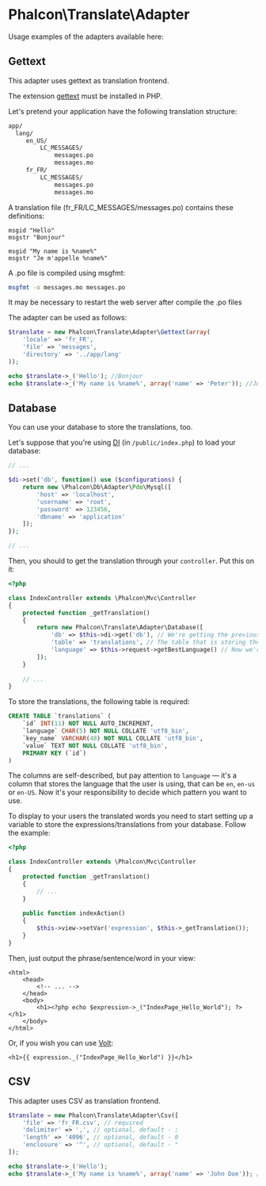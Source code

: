 Phalcon\Translate\Adapter
=========================

Usage examples of the adapters available here:

Gettext
-------
This adapter uses gettext as translation frontend.

The extension [gettext](http://www.php.net/manual/en/book.gettext.php) must be installed in PHP.

Let's pretend your application have the following translation structure:

```bash
app/
  lang/
     en_US/
         LC_MESSAGES/
             messages.po
             messages.mo
     fr_FR/
         LC_MESSAGES/
             messages.po
             messages.mo
```

A translation file (fr_FR/LC_MESSAGES/messages.po) contains these definitions:

```gettext
msgid "Hello"
msgstr "Bonjour"

msgid "My name is %name%"
msgstr "Je m'appelle %name%"
```

A .po file is compiled using msgfmt:

```bash
msgfmt -o messages.mo messages.po
```

It may be necessary to restart the web server after compile the .po files

The adapter can be used as follows:

```php
$translate = new Phalcon\Translate\Adapter\Gettext(array(
	'locale' => 'fr_FR',
	'file' => 'messages',
	'directory' => '../app/lang'
));
```

```php
echo $translate->_('Hello'); //Bonjour
echo $translate->_('My name is %name%', array('name' => 'Peter')); //Je m'appelle Peter
```

Database
--------
You can use your database to store the translations, too.

Let's suppose that you're using [DI](http://docs.phalconphp.com/en/latest/api/Phalcon_DI.html) (in `/public/index.php`) to load your database:
```php
// ...

$di->set('db', function() use ($configurations) {
	return new \Phalcon\Db\Adapter\Pdo\Mysql([
		'host' => 'localhost',
		'username' => 'root',
		'password' => 123456,
		'dbname' => 'application'
	]);
});

// ...
```

Then, you should to get the translation through your `controller`. Put this on it:
```php
<?php

class IndexController extends \Phalcon\Mvc\Controller
{
	protected function _getTranslation()
	{
		return new Phalcon\Translate\Adapter\Database([
		    'db' => $this->di->get('db'), // We're getting the previous setted DI for database
		    'table' => 'translations', // The table that is storing the translations
		    'language' => $this->request->getBestLanguage() // Now we're getting the best language for the user
		]);
	}
	
	// ...
}
```

To store the translations, the following table is required:
```sql
CREATE TABLE `translations` (
    `id` INT(11) NOT NULL AUTO_INCREMENT,
    `language` CHAR(5) NOT NULL COLLATE 'utf8_bin',
    `key_name` VARCHAR(48) NOT NULL COLLATE 'utf8_bin',
    `value` TEXT NOT NULL COLLATE 'utf8_bin',
    PRIMARY KEY (`id`)
)
```

The columns are self-described, but pay attention to `language` — it's a column that stores the language that the user is using, that can be `en`, `en-us` or `en-US`. Now it's your responsibility to decide which pattern you want to use.

To display to your users the translated words you need to start setting up a variable to store the expressions/translations from your database. Follow the example:
```php
<?php

class IndexController extends \Phalcon\Mvc\Controller
{
	protected function _getTranslation()
	{
		// ...
	}
	
	public function indexAction()
	{
		$this->view->setVar('expression', $this->_getTranslation());
	}
}
```

Then, just output the phrase/sentence/word in your view:
```html+php
<html>
	<head>
		<!-- ... -->
	</head>
	<body>
		<h1><?php echo $expression->_("IndexPage_Hello_World"); ?></h1>
	</body>
</html>
```

Or, if you wish you can use [Volt](http://docs.phalconphp.com/en/latest/reference/volt.html):
```html+php
<h1>{{ expression._("IndexPage_Hello_World") }}</h1>
```

CSV
--------
This adapter uses CSV as translation frontend.

```php
$translate = new Phalcon\Translate\Adapter\Csv([
    'file' => 'fr_FR.csv', // required
    'delimiter' => ',', // optional, default - ;
    'length' => '4096', // optional, default - 0
    'enclosure' => '^', // optional, default - "
]);

echo $translate->_('Hello');
echo $translate->_('My name is %name%', array('name' => 'John Doe')); //Je m'appelle John Doe
```
